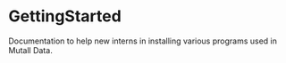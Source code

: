 # GettingStarted
Documentation to help new interns in installing various programs used in Mutall Data.
